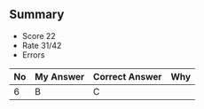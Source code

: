 ## Summary
- Score 22
- Rate 31/42
- Errors


| No | My Answer | Correct Answer | Why |
|----|-----------|----------------|-----|
| 6 | B        | C              |   |


